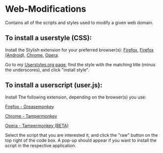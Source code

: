 # Web-Modifications
Contains all of the scripts and styles used to modify a given web domain.

## To install a userstyle (CSS):

Install the Stylish extension for your preferred browser(s): [Firefox](https://addons.mozilla.org/en-Us/firefox/addon/stylish/ "Stylish"), [Firefox (Android)](https://addons.mozilla.org/en-Us/android/addon/stylish/ "Stylish"), [Chrome](https://chrome.google.com/webstore/detail/stylish/fjnbnpbmkenffdnngjfgmeleoegfcffe?hl=en "Stylish"), [Opera](https://addons.opera.com/en/extensions/details/stylish/?display=en "Stylish").

Go to my [Userstyles.org page](https://userstyles.org/users/287546), find the style with the matching title (minus the underscores), and click "install style".

## To install a userscript (user.js):

Install The following extension, depending on the browser(s) you use:

[Firefox - Greasemonkey](https://addons.mozilla.org/en-Us/firefox/addon/greasemonkey/ "Greasemonkey (Firefox)")

[Chrome - Tampermonkey](https://chrome.google.com/webstore/detail/tampermonkey/dhdgffkkebhmkfjojejmpbldmpobfkfo?hl=en "Tampermonkey (Chrome)")

[Opera - Tampermonkey (BETA)](https://addons.opera.com/en/extensions/details/tampermonkey-beta/?display=en "Tampermonkey (Opera)")

Select the script that you are interested it, and click the "raw" button on the top right of the code box. A pop-up should appear if you want to install the script in the respective application.

